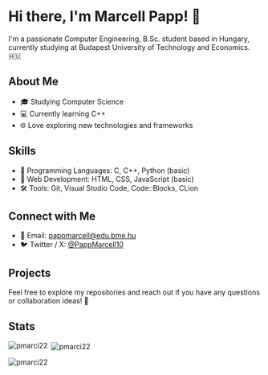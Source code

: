 # Hi there, I'm Marcell Papp! 👋

I'm a passionate Computer Engineering, B.Sc. student based in Hungary, currently studying at Budapest University of Technology and Economics. 🇭🇺

## About Me

- 🎓 Studying Computer Science
- 💻 Currently learning C++
- 🌐 Love exploring new technologies and frameworks

## Skills

- 👾 Programming Languages: C, C++, Python (basic)
- 🚀 Web Development: HTML, CSS, JavaScript (basic)
- 🛠️ Tools: Git, Visual Studio Code, Code::Blocks, CLion

## Connect with Me

- 📧 Email: [pappmarcell@edu.bme.hu](mailto:pappmarcell@edu.bme.hu)
- 🐦 Twitter / X: [@PappMarcell10](https://twitter.com/PappMarcell10)

## Projects



Feel free to explore my repositories and reach out if you have any questions or collaboration ideas! 🚀

## Stats
<p><img align="left" src="https://github-readme-stats.vercel.app/api/top-langs?username=pmarci22&show_icons=true&locale=en&layout=compact" alt="pmarci22" /></p>

<p>&nbsp;<img align="center" src="https://github-readme-stats.vercel.app/api?username=pmarci22&show_icons=true&locale=en" alt="pmarci22" /></p>

<p><img align="center" src="https://github-readme-streak-stats.herokuapp.com/?user=pmarci22&" alt="pmarci22" /></p>
